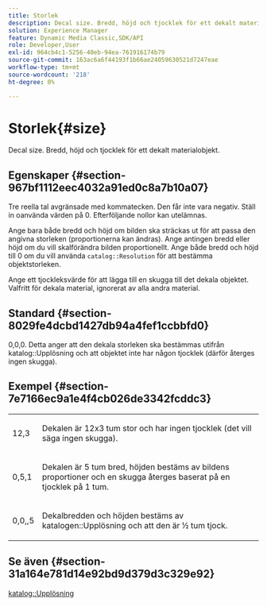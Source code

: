 ```yaml
---
title: Storlek
description: Decal size. Bredd, höjd och tjocklek för ett dekalt materialobjekt.
solution: Experience Manager
feature: Dynamic Media Classic,SDK/API
role: Developer,User
exl-id: 964cb4c1-5256-40eb-94ea-761916174b79
source-git-commit: 163ac6a6f44193f1b66ae24059630521d7247eae
workflow-type: tm+mt
source-wordcount: '218'
ht-degree: 0%

---
```


# Storlek{#size}

Decal size. Bredd, höjd och tjocklek för ett dekalt materialobjekt.

## Egenskaper {#section-967bf1112eec4032a91ed0c8a7b10a07}

Tre reella tal avgränsade med kommatecken. Den får inte vara negativ. Ställ in oanvända värden på 0. Efterföljande nollor kan utelämnas.

Ange bara både bredd och höjd om bilden ska sträckas ut för att passa den angivna storleken (proportionerna kan ändras). Ange antingen bredd eller höjd om du vill skalförändra bilden proportionellt. Ange både bredd och höjd till 0 om du vill använda `catalog::Resolution` för att bestämma objektstorleken.

Ange ett tjockleksvärde för att lägga till en skugga till det dekala objektet. Valfritt för dekala material, ignorerat av alla andra material.

## Standard {#section-8029fe4dcbd1427db94a4fef1ccbbfd0}

0,0,0. Detta anger att den dekala storleken ska bestämmas utifrån katalog::Upplösning och att objektet inte har någon tjocklek (därför återges ingen skugga).

## Exempel {#section-7e7166ec9a1e4f4cb026de3342fcddc3}

<table id="simpletable_E3503BD975F342C58DDB4C2B56BF0CEE"> 
 <tr class="strow"> 
  <td class="stentry"> <p>12,3 </p></td> 
  <td class="stentry"> <p>Dekalen är 12x3 tum stor och har ingen tjocklek (det vill säga ingen skugga). </p></td> 
 </tr> 
 <tr class="strow"> 
  <td class="stentry"> <p>0,5,1 </p></td> 
  <td class="stentry"> <p>Dekalen är 5 tum bred, höjden bestäms av bildens proportioner och en skugga återges baserat på en tjocklek på 1 tum. </p></td> 
 </tr> 
 <tr class="strow"> 
  <td class="stentry"> <p>0,0,,5 </p></td> 
  <td class="stentry"> <p>Dekalbredden och höjden bestäms av katalogen::Upplösning och att den är ½ tum tjock. </p></td> 
 </tr> 
</table>

## Se även {#section-31a164e781d14e92bd9d379d3c329e92}

[katalog::Upplösning](../../../../../ir-api/material-cat/image-rendering-api-ref/c-ir-material-catalog/c-ir-attributes-reference/r-ir-resolution.md#reference-09fe14e6bfbf4db6b7f4369fffecc806)

